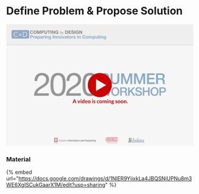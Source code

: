 # Define Problem & Propose Solution

![](../../.gitbook/assets/vidcoming-welcome.png)

### Material

{% embed url="https://docs.google.com/drawings/d/1NlER9YjixkLa4JBQSNjUPNu8m3WE6XgISCukGaarX1M/edit?usp=sharing" %}




